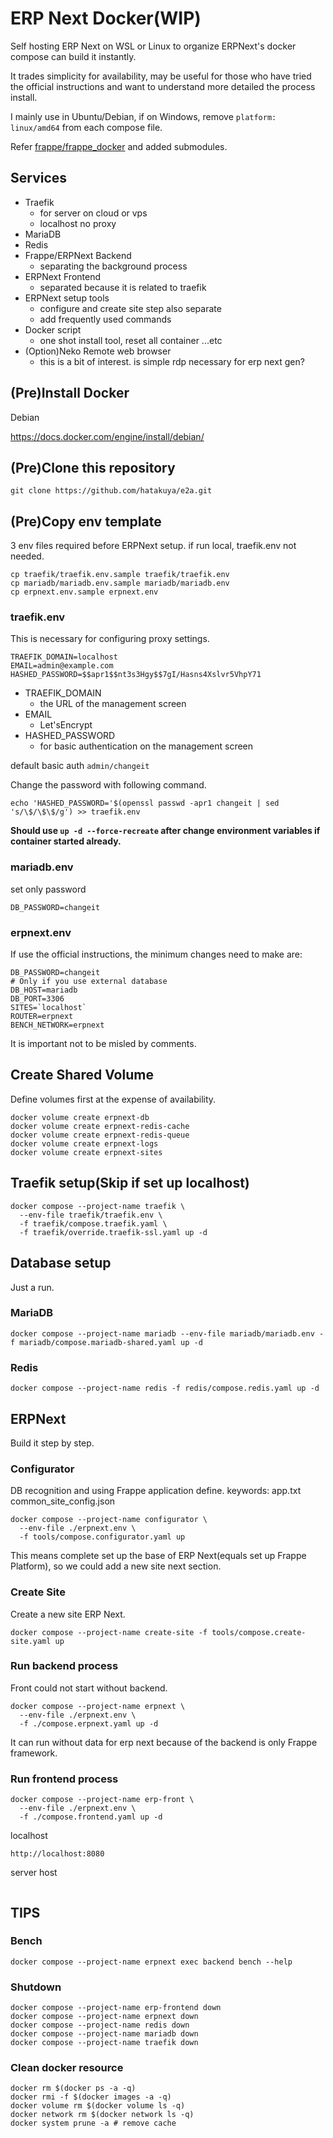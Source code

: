 # ERP Next Docker(WIP)

Self hosting ERP Next on WSL or Linux to organize ERPNext's docker compose can build it instantly.

It trades simplicity for availability, may be useful for those who have tried the official instructions and want to understand more detailed the process install.

I mainly use in Ubuntu/Debian, if on Windows, remove ```platform: linux/amd64``` from each compose file.

Refer [frappe/frappe_docker](https://github.com/frappe/frappe_docker.git) and added submodules.

## Services

* Traefik
  * for server on cloud or vps
  * localhost no proxy
* MariaDB
* Redis
* Frappe/ERPNext Backend
  * separating the background process
* ERPNext Frontend 
  * separated because it is related to traefik
* ERPNext setup tools
  * configure and create site step also separate
  * add frequently used commands
* Docker script
  * one shot install tool, reset all container ...etc
* (Option)Neko Remote web browser 
  * this is a bit of interest. is simple rdp necessary for erp next gen?

## (Pre)Install Docker

Debian

https://docs.docker.com/engine/install/debian/

## (Pre)Clone this repository

```
git clone https://github.com/hatakuya/e2a.git
```

## (Pre)Copy env template

3 env files required before ERPNext setup.
if run local, traefik.env not needed.

```
cp traefik/traefik.env.sample traefik/traefik.env
cp mariadb/mariadb.env.sample mariadb/mariadb.env
cp erpnext.env.sample erpnext.env
```

### traefik.env

This is necessary for configuring proxy settings.

```
TRAEFIK_DOMAIN=localhost
EMAIL=admin@example.com
HASHED_PASSWORD=$$apr1$$nt3s3Hgy$$7gI/Hasns4Xslvr5VhpY71
```

* TRAEFIK_DOMAIN 
  * the URL of the management screen
* EMAIL
  * Let'sEncrypt
* HASHED_PASSWORD
  * for basic authentication on the management screen

default basic auth ```admin/changeit```

Change the password with following command.

```
echo 'HASHED_PASSWORD='$(openssl passwd -apr1 changeit | sed 's/\$/\$\$/g') >> traefik.env
```

__Should use ```up -d --force-recreate``` after change environment variables if container started already.__


### mariadb.env

set only password

```
DB_PASSWORD=changeit
```

### erpnext.env

If use the official instructions, the minimum changes need to make are:

```
DB_PASSWORD=changeit
# Only if you use external database 
DB_HOST=mariadb
DB_PORT=3306
SITES=`localhost`
ROUTER=erpnext
BENCH_NETWORK=erpnext
```

It is important not to be misled by comments.

## Create Shared Volume

Define volumes first at the expense of availability.

```
docker volume create erpnext-db
docker volume create erpnext-redis-cache
docker volume create erpnext-redis-queue
docker volume create erpnext-logs
docker volume create erpnext-sites
```

## Traefik setup(Skip if set up localhost)

```
docker compose --project-name traefik \
  --env-file traefik/traefik.env \
  -f traefik/compose.traefik.yaml \
  -f traefik/override.traefik-ssl.yaml up -d 
```

## Database setup

Just a run.

### MariaDB

```
docker compose --project-name mariadb --env-file mariadb/mariadb.env -f mariadb/compose.mariadb-shared.yaml up -d
```

### Redis

```
docker compose --project-name redis -f redis/compose.redis.yaml up -d
```

## ERPNext

Build it step by step.

### Configurator

DB recognition and using Frappe application define.
keywords: app.txt common_site_config.json

```
docker compose --project-name configurator \
  --env-file ./erpnext.env \
  -f tools/compose.configurator.yaml up
```

This means complete set up the base of ERP Next(equals set up Frappe Platform), so we could add a new site next section.

### Create Site

Create a new site ERP Next.

```
docker compose --project-name create-site -f tools/compose.create-site.yaml up
```

### Run backend process

Front could not start without backend.

```
docker compose --project-name erpnext \
  --env-file ./erpnext.env \
  -f ./compose.erpnext.yaml up -d
```

It can run without data for erp next because of the backend is only Frappe framework.

### Run frontend process

```
docker compose --project-name erp-front \
  --env-file ./erpnext.env \
  -f ./compose.frontend.yaml up -d
```

localhost

```
http://localhost:8080
```

server host

```https://[erpnext.env SITE]
```

## TIPS

### Bench

```
docker compose --project-name erpnext exec backend bench --help
```

### Shutdown

```
docker compose --project-name erp-frontend down
docker compose --project-name erpnext down
docker compose --project-name redis down
docker compose --project-name mariadb down
docker compose --project-name traefik down
```

### Clean docker resource

```
docker rm $(docker ps -a -q)
docker rmi -f $(docker images -a -q)
docker volume rm $(docker volume ls -q)
docker network rm $(docker network ls -q)
docker system prune -a # remove cache
```
